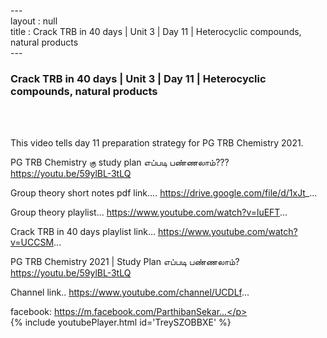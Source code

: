 ---<br>layout : null<br>title : Crack TRB in 40 days | Unit 3 | Day 11 | Heterocyclic compounds, natural products<br>---<br><h3>Crack TRB in 40 days | Unit 3 | Day 11 | Heterocyclic compounds, natural products</h3><br><br><p>This video tells day 11 preparation strategy for PG TRB Chemistry 2021.

PG TRB Chemistry கு study plan எப்படி பண்ணலாம்??? 
https://youtu.be/59ylBL-3tLQ

Group theory short notes pdf link....
https://drive.google.com/file/d/1xJt_...

Group theory playlist...
https://www.youtube.com/watch?v=luEFT...

Crack TRB in 40 days playlist link...
https://www.youtube.com/watch?v=UCCSM...

PG TRB Chemistry 2021 | Study Plan எப்படி பண்ணலாம்?
https://youtu.be/59ylBL-3tLQ

Channel link..
https://www.youtube.com/channel/UCDLf...

facebook: https://m.facebook.com/ParthibanSekar...</p><br>{% include youtubePlayer.html id='TreySZOBBXE' %}<br>